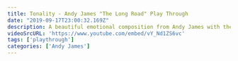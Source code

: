 ```yaml
---
title: Tonality - Andy James "The Long Road" Play Through
date: "2019-09-17T23:00:32.169Z"
description: A beautiful emotional composition from Andy James with the great melody and feel.
videoSrcURL: 'https://www.youtube.com/embed/vY_Nd1ZS6vc'
tags: ['playthrough']
categories: ['Andy James']
---
```

